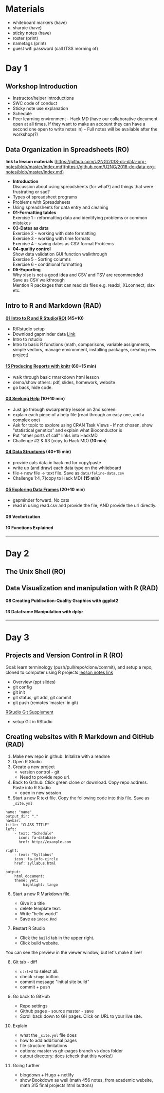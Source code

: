 # Materials
* whiteboard markers (have)
* sharpie (have)
* sticky notes (have)
* roster (print)
* nametags (print)
* guest wifi password (call ITSS morning of)



# Day 1

## Workshop Introduction
* Instructor/helper introductions
* SWC code of conduct
* Sticky note use explanation
* Schedule
* Peer learning environment
        - Hack MD (have our collaborative document open at all times. If they want to make an account they can have a second one open to write notes in)
        - Full notes will be available after the workshop(?)


## Data Organization in Spreadsheets (RO)
**link to lesson materials**
[https://github.com/U2NG/2018-dc-data-org-notes/blob/master/index.md](https://github.com/U2NG/2018-dc-data-org-notes/blob/master/index.md)
* **Introduction**    
Discussion about using spreadsheets (for what?) and things that were frustrating or sad?    
* Types of spreadsheet programs
* Problems with Spreadsheets
* Using spreadsheets for data entry and cleaning
* **01-Formatting tables**    
Exercise 1 - reformatting data and identifying problems or common mistakes
* **03-Dates as data**    
Exercise 2 - working with date formatting    
Exercise 3 - working with time formats    
Exercise 4 - saving dates as CSV format Problems
* **04-quality control**    
Show data validation GUI function walkthrough   
Exercise 5 - Sorting columns    
Exercise 6 - conditional formatting    
* **05-Exporting**    
Why xlsx is not a good idea and CSV and TSV are recommended    
Save as CSV walkthrough    
Mention R packages that can read xls files e.g. readxl, XLconnect, xlsx etc.   



## Intro to R and Markdown (RAD)

#### [01 Intro to R and R Studio(RO)](https://u2ng.github.io/swc-r-notes/01-intro-r-rstudio.html) (45+10)
* R/Rstudio setup
* Download gapminder data  [Link](https://raw.githubusercontent.com/resbaz/r-novice-gapminder-files/master/data/gapminder-FiveYearData.csv)
* Intro to rstudio
* Intro to basic R functions (math, comparisons, variable assignments, simple vectors, manage environment, installing packages, creating new project)

#### [15 Producing Reports with knitr](http://swcarpentry.github.io/swc-releases/2016.06/r-novice-gapminder/15-knitr-markdown/) (60+15 min)
* walk through basic rmarkdown html lesson
* demo/show others: pdf, slides, homework, website
* go back, hide code.


#### [03 Seeking Help](http://swcarpentry.github.io/swc-releases/2016.06/r-novice-gapminder/03-seeking-help/) (10+10 min)
* Just go through swcarpentry lesson on 2nd screen.
* explain each piece of a help file (read through an easy one, and a complex one)
* Ask for topic to explore using CRAN Task Views
        - If not chosen, show "statistical genetics" and explain what Bioconductor is
* Put "other ports of call" links into HackMD
* Challenge #2 & #3 (copy to Hack MD) **(10 min)**

#### [04 Data Structures](http://swcarpentry.github.io/swc-releases/2016.06/r-novice-gapminder/04-data-structures-part1/) (40+15 min)
* provide cats data in hack md for copy/paste
* write up (and draw) each data type on the whiteboard
* file-> new file -> text file. Save as `data/feline-data.csv`
* Challenge 1:4, 7(copy to Hack MD) **(15 min)**

#### [05 Exploring Data Frames](http://swcarpentry.github.io/swc-releases/2016.06/r-novice-gapminder/05-data-structures-part2/) (20+10 min)
* gapminder forward. No cats
* read in using read.csv and provide the file, AND provide the url directly.
#### 09 Vectorization
#### 10 Functions Explained

----

# Day 2

## The Unix Shell (RO)


## Data Visualization and manipulation with R (RAD)

#### 08 Creating Publication-Quality Graphics with ggplot2
#### 13 Dataframe Manipulation with dplyr

----

# Day 3

## Projects and Version Control in R (RO)
Goal: learn terminology (push/pull/repo/clone/commit), and setup a repo, cloned to computer using R projects
[lesson notes link](https://github.com/U2NG/2018-git-notes)
* Overview (ppt slides)
* git config
* git init
* git status, git add, git commit
* git push (remotes 'master' in git)

[RStudio Git Supplement](https://swcarpentry.github.io/git-novice/14-supplemental-rstudio/index.html)
* setup Git in RStudio

## Creating websites with R Markdown and GitHub (RAD)

1. Make new repo in github. Initalize with a readme
2. Open R Studio
3. Create a new project
    - version control - git
    - Need to provide repo url.
4. Back to Github. Click green clone or download. Copy repo address. Paste into R Studio
    - open in new session
5. Start a new R text file. Copy the following code into this file. Save as `_site.yml`

```
name: "name"
output_dir: "."
navbar:
title: "CLASS TITLE"
left:
    - text: "Schedule"
      icon: fa-database
      href: http://example.com
      
right:
    - text: "Syllabus"
    icon: fa-info-circle
    href: syllabus.html

output:
    html_document:
    theme: yeti
        highlight: tango  
```

6. Start a new R Markdown file.
    - Give it a title
    - delete template text.
    - Write "hello world"
    - Save as `index.Rmd`

7. Restart R Studio
    - Click the `build` tab in the upper right.
    - Click build website.

You can see the preview in the viewer window, but let's make it live!

8. Git tab - diff
    - `ctrl+A` to select all.
    - check `stage` button
    - commit message "initial site build"
    - commit + push

9. Go back to GitHub
    - Repo settings
    - Github pages - source master - save
    - Scroll back down to GH pages. Click on URL to your live site. 
    
10. Explain
    - what the `_site.yml` file does
    - how to add additional pages
    - file structure limitations
    - options: master vs gh-pages branch vs docs folder
    - output directory: docs (check that this works!)

11. Going further
    - blogdown + Hugo + netlify
    - show Bookdown as well (math 456 notes, from academic website, math 315 final projects html buttons)







